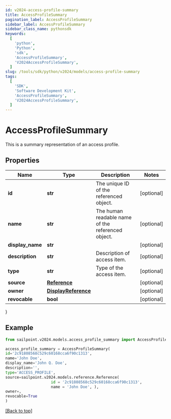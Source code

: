 ```yaml
---
id: v2024-access-profile-summary
title: AccessProfileSummary
pagination_label: AccessProfileSummary
sidebar_label: AccessProfileSummary
sidebar_class_name: pythonsdk
keywords:
  [
    'python',
    'Python',
    'sdk',
    'AccessProfileSummary',
    'V2024AccessProfileSummary',
  ]
slug: /tools/sdk/python/v2024/models/access-profile-summary
tags:
  [
    'SDK',
    'Software Development Kit',
    'AccessProfileSummary',
    'V2024AccessProfileSummary',
  ]
---
```


# AccessProfileSummary

This is a summary representation of an access profile.

## Properties

| Name | Type | Description | Notes |
| --- | --- | --- | --- |
| **id** | **str** | The unique ID of the referenced object. | [optional] |
| **name** | **str** | The human readable name of the referenced object. | [optional] |
| **display_name** | **str** |  | [optional] |
| **description** | **str** | Description of access item. | [optional] |
| **type** | **str** | Type of the access item. | [optional] |
| **source** | [**Reference**](reference) |  | [optional] |
| **owner** | [**DisplayReference**](display-reference) |  | [optional] |
| **revocable** | **bool** |  | [optional] |

}

## Example

```python
from sailpoint.v2024.models.access_profile_summary import AccessProfileSummary

access_profile_summary = AccessProfileSummary(
id='2c91808568c529c60168cca6f90c1313',
name='John Doe',
display_name='John Q. Doe',
description='',
type='ACCESS_PROFILE',
source=sailpoint.v2024.models.reference.Reference(
                    id = '2c91808568c529c60168cca6f90c1313',
                    name = 'John Doe', ),
owner=,
revocable=True
)

```

[[Back to top]](#)
